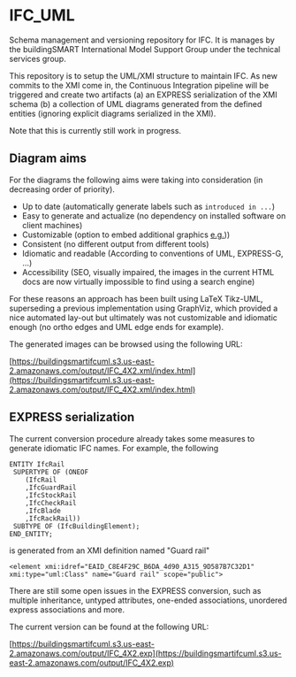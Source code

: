 # IFC_UML

Schema management and versioning repository for IFC. It is manages by the buildingSMART International Model Support Group under the technical services group.

This repository is to setup the UML/XMI structure to maintain IFC. As new commits to the XMI come in, the Continuous Integration pipeline will be triggered and create two artifacts (a) an EXPRESS serialization of the XMI schema (b) a collection of UML diagrams generated from the defined entities (ignoring explicit diagrams serialized in the XMI).

Note that this is currently still work in progress.

## Diagram aims

For the diagrams the following aims were taking into consideration (in decreasing order of priority).

- Up to date (automatically generate labels such as `introduced in ...`)
- Easy to generate and actualize (no dependency on installed software on client machines)
- Customizable (option to embed additional graphics [e.g.](https://standards.buildingsmart.org/IFC/RELEASE/IFC4_1/FINAL/HTML/schema/ifcgeometricmodelresource/lexical/ifcadvancedbrep.htm)))
- Consistent (no different output from different tools)
- Idiomatic and readable (According to conventions of UML, EXPRESS-G, ...)
- Accessibility (SEO, visually impaired, the images in the current HTML docs are now virtually impossible to find using a search engine)

For these reasons an approach has been built using LaTeX Tikz-UML, superseding a previous implementation using GraphViz, which provided a nice automated lay-out but ultimately was not customizable and idiomatic enough (no ortho edges and UML edge ends for example).

The generated images can be browsed using the following URL:

[https://buildingsmartifcuml.s3.us-east-2.amazonaws.com/output/IFC_4X2.xml/index.html](https://buildingsmartifcuml.s3.us-east-2.amazonaws.com/output/IFC_4X2.xml/index.html)

## EXPRESS serialization

The current conversion procedure already takes some measures to generate idiomatic IFC names. For example, the following 

~~~
ENTITY IfcRail
 SUPERTYPE OF (ONEOF
	(IfcRail
	,IfcGuardRail
	,IfcStockRail
	,IfcCheckRail
	,IfcBlade
	,IfcRackRail))
 SUBTYPE OF (IfcBuildingElement);
END_ENTITY;
~~~

is generated from an XMI definition named "Guard rail"

~~~
<element xmi:idref="EAID_C8E4F29C_B6DA_4d90_A315_9D587B7C32D1" xmi:type="uml:Class" name="Guard rail" scope="public">
~~~

There are still some open issues in the EXPRESS conversion, such as multiple inheritance, untyped attributes, one-ended associations, unordered express associations and more.

The current version can be found at the following URL:

[https://buildingsmartifcuml.s3.us-east-2.amazonaws.com/output/IFC_4X2.exp](https://buildingsmartifcuml.s3.us-east-2.amazonaws.com/output/IFC_4X2.exp)
